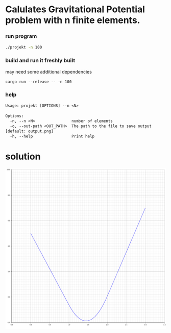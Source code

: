 # Calulates Gravitational Potential problem with n finite elements. 

### run program
``` bash
./projekt -n 100
```

### build and run it freshly built
may need some additional dependencies
```
cargo run --release -- -n 100
```

### help
```
Usage: projekt [OPTIONS] --n <N>

Options:
  -n, --n <N>                number of elements
  -o, --out-path <OUT_PATH>  The path to the file to save output [default: output.png]
  -h, --help                 Print help
```

# solution
![output.png](output.png)